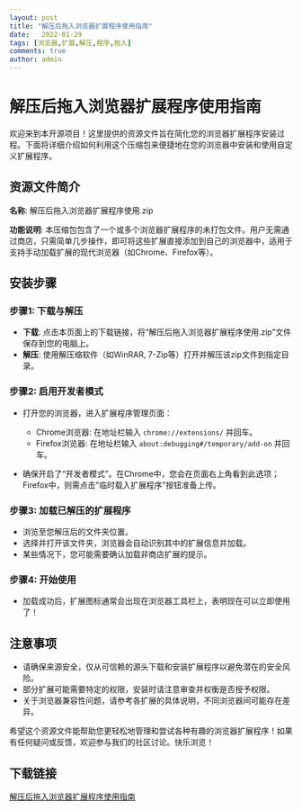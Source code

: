 ```yaml
---
layout: post
title: "解压后拖入浏览器扩展程序使用指南"
date:   2022-01-29
tags: [浏览器,扩展,解压,程序,拖入]
comments: true
author: admin
---
```

# 解压后拖入浏览器扩展程序使用指南

欢迎来到本开源项目！这里提供的资源文件旨在简化您的浏览器扩展程序安装过程。下面将详细介绍如何利用这个压缩包来便捷地在您的浏览器中安装和使用自定义扩展程序。

## 资源文件简介

**名称**: 解压后拖入浏览器扩展程序使用.zip

**功能说明**: 本压缩包包含了一个或多个浏览器扩展程序的未打包文件。用户无需通过商店，只需简单几步操作，即可将这些扩展直接添加到自己的浏览器中，适用于支持手动加载扩展的现代浏览器（如Chrome、Firefox等）。

## 安装步骤

### 步骤1: 下载与解压
- **下载**: 点击本页面上的下载链接，将“解压后拖入浏览器扩展程序使用.zip”文件保存到您的电脑上。
- **解压**: 使用解压缩软件（如WinRAR, 7-Zip等）打开并解压该zip文件到指定目录。

### 步骤2: 启用开发者模式
- 打开您的浏览器，进入扩展程序管理页面：
    - Chrome浏览器: 在地址栏输入 `chrome://extensions/` 并回车。
    - Firefox浏览器: 在地址栏输入 `about:debugging#/temporary/add-on` 并回车。
    
- 确保开启了“开发者模式”。在Chrome中，您会在页面右上角看到此选项；Firefox中，则需点击"临时载入扩展程序"按钮准备上传。

### 步骤3: 加载已解压的扩展程序
- 浏览至您解压后的文件夹位置。
- 选择并打开该文件夹，浏览器会自动识别其中的扩展信息并加载。
- 某些情况下，您可能需要确认加载非商店扩展的提示。

### 步骤4: 开始使用
- 加载成功后，扩展图标通常会出现在浏览器工具栏上，表明现在可以立即使用了！

## 注意事项
- 请确保来源安全，仅从可信赖的源头下载和安装扩展程序以避免潜在的安全风险。
- 部分扩展可能需要特定的权限，安装时请注意审查并权衡是否授予权限。
- 关于浏览器兼容性问题，请参考各扩展的具体说明，不同浏览器间可能存在差异。

希望这个资源文件能帮助您更轻松地管理和尝试各种有趣的浏览器扩展程序！如果有任何疑问或反馈，欢迎参与我们的社区讨论。快乐浏览！

## 下载链接

[解压后拖入浏览器扩展程序使用指南](https://pan.quark.cn/s/b15331455d79)